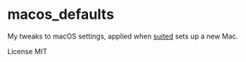 macos_defaults
==============

My tweaks to macOS settings, applied when
[suited](https://github.com/norm/suited) sets up a new Mac.


License MIT
